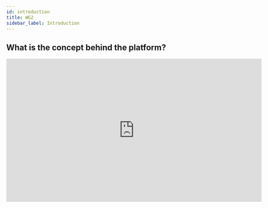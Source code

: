 ```yaml
---
id: introduction
title: WG2
sidebar_label: Introduction
---
```


## What is the concept behind the platform?

<iframe width="675" height="380" src="https://drive.google.com/file/d/1qY8BwLTg4uj6N9zCFmXREbXF0f6hMLPB/view" frameborder="0" allow="accelerometer; autoplay; encrypted-media; gyroscope; picture-in-picture" allowfullscreen></iframe>
